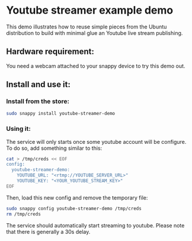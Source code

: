 # Youtube streamer example demo

This demo illustrates how to reuse simple pieces from the Ubuntu distribution to build with minimal glue an Youtube live stream publishing.

## Hardware requirement:

You need a webcam attached to your snappy device to try this demo out.

## Install and use it:

### Install from the store:
```sh
sudo snappy install youtube-streamer-demo
```

### Using it:

The service will only starts once some youtube account will be configure. To do so, add something similar to this:

```sh
cat > /tmp/creds << EOF
config:
  youtube-streamer-demo:
    YOUTUBE_URL: "<rtmp://YOUTUBE_SERVER_URL>"
    YOUTUBE_KEY: "<YOUR_YOUTUBE_STREAM_KEY>"
EOF
```

Then, load this new config and remove the temporary file:
```sh
sudo snappy config youtube-streamer-demo /tmp/creds
rm /tmp/creds
```

The service should automatically start streaming to youtube. Please note that there is generally a 30s delay.

